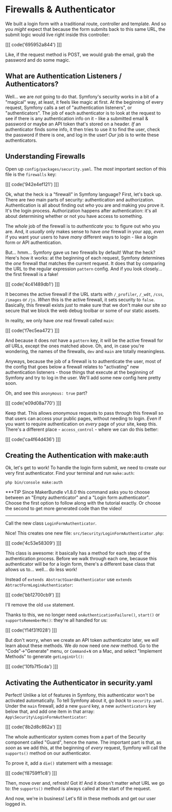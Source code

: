 # Firewalls & Authenticator

We built a login form with a traditional route, controller and template. And so
you *might* expect that because the form submits back to this same URL, the submit
logic would live right inside this controller:

[[[ code('695952a844') ]]]

Like, if the request method is POST, we would grab the email, grab the password and
do some magic.

## What are Authentication Listeners / Authenticators?

Well... we are *not* going to do that. Symfony's security works in a bit of a
"magical" way, at least, it feels like magic at first. At the beginning of every
request, Symfony calls a set of "authentication listeners", or "authenticators".
The job of each authenticator is to look at the request to see if there is any authentication
info on it - like a submitted email & password or maybe an API token that's stored
on a header. *If* an authenticator finds some info, it then tries to use it to find
the user, check the password if there is one, and log in the user! *Our* job is to
write these authenticators.

## Understanding Firewalls

Open up `config/packages/security.yaml`. The *most* important section of this
file is the `firewalls` key:

[[[ code('942e4ef121') ]]]

Ok, what the heck is a "firewall" in Symfony language? First, let's back up.
There are *two* main parts of security: authentication and authorization.
Authentication is all about finding out *who* you are and making you prove it.
It's the login process. Authorization happens after authentication:
it's all about determining whether or not you have access to something.

The *whole* job of the firewall is to *authenticate* you: to figure out who you are.
And, it *usually* only makes sense to have *one* firewall in your app, *even* if
you want your users to have *many* different ways to login - like a login form
or API authentication.

But... hmm... Symfony gave us *two* firewalls by default! What the heck? Here's
how it works: at the beginning of each request, Symfony determines the *one* firewall
that matches the current request. It does that by comparing the URL to the regular
expression `pattern` config. And if you look closely... the first firewall is a fake!

[[[ code('4c41489db1') ]]]

It becomes the active firewall if the URL starts with `/_profiler`, `/_wdt`, `/css`,
`/images` or `/js`. *When* this is the active firewall, it sets security to `false`.
Basically, this firewall exists *just* to make sure that we don't make our site
*so* secure that we block the web debug toolbar or some of our static assets.

In reality, we only have *one* real firewall called `main`:

[[[ code('f7ec5ea472') ]]]

And because it does *not* have a `pattern` key, it will be the active firewall
for *all* URLs, except the ones matched above. Oh, and, in case you're wondering,
the names of the firewalls, `dev` and `main` are totally meaningless.

Anyways, because the job of a firewall is to authenticate the user, most of the config
that goes below a firewall relates to "activating" new authentication listeners -
those things that execute at the beginning of Symfony and try to log in the user.
We'll add some new config here pretty soon.

Oh, and see this `anonymous: true` part?

[[[ code('e09d08a770') ]]]

Keep that. This allows *anonymous* requests to pass through this firewall so that
users can access your public pages, without needing to login. *Even* if you want
to require authentication on *every* page of your site, keep this. There's a different
place - `access_control` - where we can do this better:

[[[ code('ca4f64d436') ]]]

## Creating the Authentication with make:auth

Ok, let's get to work! To handle the login form submit, we need to create our very
first authenticator. Find your terminal and run `make:auth`:

```terminal-silent
php bin/console make:auth
```

***TIP
Since MakerBundle v1.8.0 this command asks you to choose between an "Empty authenticator"
and a "Login form authenticator". Choose the first option to follow along with the tutorial exactly.
Or choose the second to get more generated code than the video!
***

Call the new class `LoginFormAuthenticator`.

Nice! This creates one new file: `src/Security/LoginFormAuthenticator.php`:

[[[ code('4c53e58309') ]]]

This class is awesome: it basically has a method for each step of the authentication
process. Before we walk through each one, because this authenticator will be for
a login form, there's a different base class that allows us to... well... do less
work!

Instead of `extends AbstractGuardAuthenticator` use `extends AbtractFormLoginAuthenticator`:

[[[ code('bb12700cb9') ]]]

I'll remove the old `use` statement.

Thanks to this, we no longer need `onAuthenticationFailure()`, `start()` or
`supportsRememberMe()`: they're all handled for us:

[[[ code('f14f31f028') ]]]

But don't worry, when we create an API token authenticator later, we *will* learn
about these methods. We *do* now need one *new* method. Go to the "Code"->"Generate"
menu, or `Command`+`N` on a Mac, and select "Implement Methods" to generate `getLoginUrl()`:

[[[ code('10fb7f5cda') ]]]

## Activating the Authenticator in security.yaml

Perfect! Unlike a lot of features in Symfony, this authenticator won't be activated
automatically. To tell Symfony about it, go *back* to `security.yaml`. Under the
`main` firewall, add a new `guard` key, a new `authenticators` key below that,
and add one item in that array: `App\Security\LoginFormAuthenticator`:

[[[ code('8b2d8c862a') ]]]

The whole authenticator system comes from a part of the Security component called
"Guard", hence the name. The important part is that, as *soon* as we add this,
at the beginning of *every* request, Symfony will call the `supports()` method on
our authenticator.

To prove it, add a `die()` statement with a message:

[[[ code('f8759ff1c8') ]]]

Then, move over and, refresh! Got it! And it doesn't matter *what* URL we go to:
the `supports()` method is always called at the start of the request.

And now, we're in business! Let's fill in these methods and get our user logged in.
